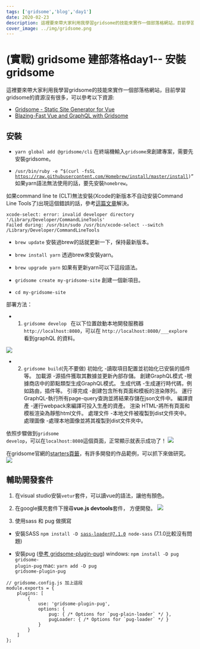 ```yaml
---
tags: ['gridsome','blog','day1']
date: 2020-02-23
description: 這裡要來帶大家利用我學習gridsome的技能來實作一個部落格網站，目前學習gridsome的資源沒有很多，可以參考以下資源...
cover_image: ../img/gridsome.png
---
```


# (實戰) gridsome 建部落格day1-- 安裝gridsome
這裡要來帶大家利用我學習gridsome的技能來實作一個部落格網站，目前學習gridsome的資源沒有很多，可以參考以下資源:
* [Gridsome - Static Site Generator for Vue](https://www.youtube.com/watch?v=uF3K3IpRfhE&t=1683s)
* [Blazing-Fast Vue and GraphQL with Gridsome](https://www.udemy.com/course/blazing-fast-vue-and-graphql-with-gridsome/)
## 安裝

* <code>yarn global add @gridsome/cli</code>
在終端機輸入<code>gridsome</code>來創建專案，需要先安裝gridsome。
 
* <code>/usr/bin/ruby -e “$(curl -fsSL https://raw.githubusercontent.com/Homebrew/install/master/install)”</code>
如果yarn語法無法使用的話，要先安裝<code>homebrew</code>。

如果command line te (CLT)無法安裝(Xcode的新版本不自动安装Command Line Tools了)出現這個錯誤的話，參考[這篇文章](https://leflacon.github.io/5f155707/)解決。
```typescript=
xcode-select: error: invalid developer directory '/Library/Developer/CommandLineTools'
Failed during: /usr/bin/sudo /usr/bin/xcode-select --switch /Library/Developer/CommandLineTools
```
* <code>brew update</code>
  安裝過brew的話就更新一下，保持最新版本。
  
* <code>brew install yarn</code>
  透過brew來安裝yarn。
  
* <code>brew upgrade yarn</code>
  如果有更新yarn可以下這段語法。
  
* <code>gridsome create my-gridsome-site</code>
  創建一個新項目。
  
* <code>cd my-gridsome-site</code> 

部署方法： 

* 1. <code>gridsome develop </code>
  在以下位置啟動本地開發服務器  <code>http://localhost:8080</code>，可以在 <code>http://localhost:8080/___explore</code> 看到graphQL 的資料。
  
![](https://i.imgur.com/cRCsqZU.png)


* 2. <code>gridsome build</code>(先不要做)
初始化 -讀取項目配置並初始化已安裝的插件等。
加載源 -源插件獲取其數據並更新內部存儲。
創建GraphQL模式 -根據商店中的節點類型生成GraphQL模式。
生成代碼 -生成運行時代碼，例如路由，插件等。
引導完成 -創建包含所有頁面和模板的渲染隊列。
運行GraphQL-執行所有page-query查詢並將結果存儲在json文件中。
編譯資產 -運行webpack來編譯可投入生產的資產。
渲染 HTML-將所有頁面和模板渲染為靜態html文件。
處理文件 -本地文件被複製到dist文件夾中。
處理圖像 -處理本地圖像並將其複製到dist文件夾中。



依照步驟做到<code>gridsome develop</code>，可以在<code>localhost:8080</code>這個頁面，正常顯示就表示成功了！
![](https://i.imgur.com/9ZfYhBp.png)

在gridsome官網的[starters頁籤](https://gridsome.org/starters/)，有許多開發的作品範例，可以抓下來做研究。
![](https://i.imgur.com/vZAwBqS.jpg)




## 輔助開發套件
1. 在visual studio安裝<code>vetur</code>套件，可以讀vue的語法，讓他有顏色。
2. 在google擴充套件下搜尋**vue.js devtools**套件，
方便開發。
![](https://i.imgur.com/MbZQ3Co.png)

3. 使用sass 和 pug 做撰寫
* 安裝SASS
<code>npm install -D sass-loader@7.1.0 node-sass</code> 
(7.1.0比較沒有問題)

* 安裝pug ([參考 gridsome-plugin-pug](https://github.com/gluons/gridsome-plugin-pug))
windows: <code>npm install -D pug gridsome- plugin-pug</code>
mac: <code>yarn add -D pug gridsome-plugin-pug</code>
```typescript=
// gridsome.config.js 加上這段
module.exports = {
	plugins: [
		{
			use: 'gridsome-plugin-pug',
			options: {
				pug: { /* Options for `pug-plain-loader` */ },
				pugLoader: { /* Options for `pug-loader` */ }
			}
		}
	]
};
```
